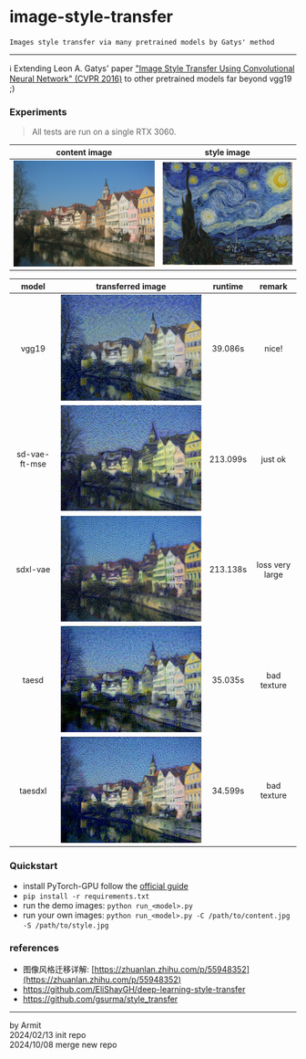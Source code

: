 # image-style-transfer

    Images style transfer via many pretrained models by Gatys' method

----

ℹ Extending Leon A. Gatys' paper ["Image Style Transfer Using Convolutional Neural Network" (CVPR 2016)](https://www.cv-foundation.org/openaccess/content_cvpr_2016/papers/Gatys_Image_Style_Transfer_CVPR_2016_paper.pdf) to other pretrained models far beyond vgg19 ;)


### Experiments

> All tests are run on a single RTX 3060.

| content image | style image |
| :-: | :-: |
| ![content](./img/Tuebingen_Neckarfront.jpg) | ![style](./img/vangogh_starry_night.jpg) |

| model | transferred image | runtime | remark |
| :-: | :-: | :-: | :-: |
| vgg19         | ![vgg19](./out/vgg19.jpg)                 |  39.086s | nice! |
| sd-vae-ft-mse | ![sd-vae-ft-mse](./out/sd-vae-ft-mse.jpg) | 213.099s | just ok |
| sdxl-vae      | ![sdxl-vae](./out/sdxl-vae.jpg)           | 213.138s | loss very large |
| taesd         | ![taesd](./out/taesd.jpg)                 |  35.035s | bad texture |
| taesdxl       | ![taesdxl](./out/taesdxl.jpg)             |  34.599s | bad texture |


### Quickstart

- install PyTorch-GPU follow the [official guide](https://pytorch.org/get-started/locally/)
- `pip install -r requirements.txt`
- run the demo images: `python run_<model>.py`
- run your own images: `python run_<model>.py -C /path/to/content.jpg -S /path/to/style.jpg`


### references

- 图像风格迁移详解: [https://zhuanlan.zhihu.com/p/55948352](https://zhuanlan.zhihu.com/p/55948352)
- https://github.com/EliShayGH/deep-learning-style-transfer
- https://github.com/gsurma/style_transfer

----
by Armit  
2024/02/13 init repo  
2024/10/08 merge new repo  
